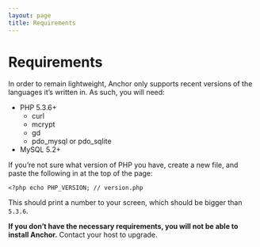 ```yaml
---
layout: page
title: Requirements
---
```


# Requirements

In order to remain lightweight, Anchor only supports recent versions of the languages it’s written in. As such, you will need:

* PHP 5.3.6+
	* curl
	* mcrypt
	* gd
	* pdo\_mysql or pdo\_sqlite
* MySQL 5.2+

If you’re not sure what version of PHP you have, create a new file, and paste the following in at the top of the page:

```<?php echo PHP_VERSION; // version.php```

This should print a number to your screen, which should be bigger than `5.3.6`.

**If you don’t have the necessary requirements, you will not be able to install Anchor.** Contact your host to upgrade.
